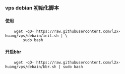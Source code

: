 
### vps debian 初始化脚本


#### 使用
``` shell
    wget -qO- https://raw.githubusercontent.com/l2x-huang/vps/debain/init.sh | \
        sudo bash
```

#### 开启bbr

``` shell
    wget -qO- https://raw.githubusercontent.com/l2x-huang/vps/debain/bbr.sh | sudo bash
```
